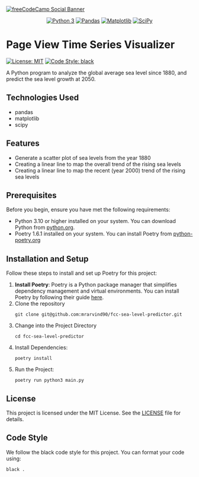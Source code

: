 [![freeCodeCamp Social Banner](https://s3.amazonaws.com/freecodecamp/wide-social-banner.png)](https://www.freecodecamp.org/)

<p style="text-align: center">
  <a href="https://www.python.org"><img src="https://img.shields.io/badge/python-3670A0?style=for-the-badge&logo=python&logoColor=ffdd54" alt="Python 3"/></a>
  <a href="https://pandas.pydata.org"><img src="https://img.shields.io/badge/pandas-%23150458.svg?style=for-the-badge&logo=pandas&logoColor=white" alt="Pandas"/></a>
  <a href="https://matplotlib.org"><img src="https://img.shields.io/badge/Matplotlib-%23ffffff.svg?style=for-the-badge&logo=Matplotlib&logoColor=black" alt="Matplotlib"/></a>
  <a href="https://scipy.org"><img src="https://img.shields.io/badge/SciPy-%230C55A5.svg?style=for-the-badge&logo=scipy&logoColor=%white" alt="SciPy"/></a>
</p>

# Page View Time Series Visualizer

<a href="https://github.com/psf/black/blob/main/LICENSE"><img alt="License: MIT" src="https://black.readthedocs.io/en/stable/_static/license.svg" /></a>
<a href="https://github.com/psf/black"><img alt="Code Style: black" src="https://img.shields.io/badge/code%20style-black-000000.svg" /></a>

A Python program to analyze the global average sea level since 1880, and predict the sea level growth at 2050.

## Technologies Used

- pandas
- matplotlib
- scipy

## Features

- Generate a scatter plot of sea levels from the year 1880
- Creating a linear line to map the overall trend of the rising sea levels
- Creating a linear line to map the recent (year 2000) trend of the rising sea levels

## Prerequisites

Before you begin, ensure you have met the following requirements:

- Python 3.10 or higher installed on your system. You can download Python
  from [python.org](https://www.python.org/downloads/).
- Poetry 1.6.1 installed on your system. You can install Poetry
  from [python-poetry.org](https://python-poetry.org/docs/#installation)

## Installation and Setup

Follow these steps to install and set up Poetry for this project:

1. **Install Poetry**:
   Poetry is a Python package manager that simplifies dependency management and virtual environments. You can install
   Poetry by following their guide [here](https://python-poetry.org/docs/#installing-with-the-official-installer).
2. Clone the repository
   ```shell
   git clone git@github.com:mrarvind90/fcc-sea-level-predictor.git
   ```
3. Change into the Project Directory
   ```shell
   cd fcc-sea-level-predictor
   ```
4. Install Dependencies:
   ```shell
   poetry install
   ```
5. Run the Project:
   ```shell
   poetry run python3 main.py 
   ```

## License

This project is licensed under the MIT License. See the [LICENSE](LICENSE) file for details.

## Code Style

We follow the black code style for this project. You can format your code using:

```shell
black .
```